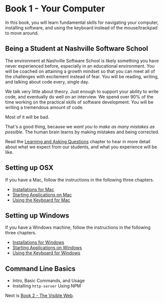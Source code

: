 # Book 1 - Your Computer

In this book, you will learn fundamental skills for navigating your computer, installing software, and using the keyboard instead of the mouse/trackpad to move around.

## Being a Student at Nashville Software School

The environment at Nashville Software School is likely something you have never experienced before, especially in an educational environment. You will be coached on attaining a growth mindset so that you can meet all of the challenges with excitement instead of fear. You will be reading, writing, and talking about code every, single day.

We talk very little about theory. Just enough to support your ability to write code, and eventually do well on an interview. We spend over 90% of the time working on the practical skills of software development. You will be writing a tremendous amount of code.

Most of it will be bad.

That's a good thing, because we _want you to make as many mistakes as possible_. The human brain learns by making mistakes and being corrected.

Read the [Learning and Asking Questions](./chapters/HOW_TO_LEARN.md) chapter to hear in more detail about what we expect from our students, and what you experience will be like.

## Setting up OSX

If you have a Mac, follow the instructions in the following three chapters.

* [Installations for Mac](./chapters/GETTING_STARTED_MAC.md)
* [Starting Applications on Mac](./chapters/RUNNING_APPS_MAC.md)
* [Using the Keyboard for Mac](./chapters/APP_TAB_SWITCHING_MAC.md)

## Setting up Windows

If you have a Windows machine, follow the instructions in the following three chapters.

* [Installations for Windows](./chapters/GETTING_STARTED_WINDOWS.md)
* [Starting Applications on Windows](./chapters/RUNNING_APPS_WINDOWS.md)
* [Using the Keyboard for Windows](./chapters/APP_TAB_SWITCHING_WINDOWS.md)


## Command Line Basics

* Intro, Basic Commands, and Usage
* Installing `http-server` Using NPM

Next is [Book 2 - The Visible Web](../book-2-the-visible-web/README.md).
